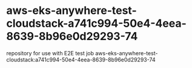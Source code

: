 # aws-eks-anywhere-test-cloudstack-a741c994-50e4-4eea-8639-8b96e0d29293-74
repository for use with E2E test job aws-eks-anywhere-test-cloudstack:a741c994-50e4-4eea-8639-8b96e0d29293-74
